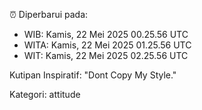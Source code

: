 ⏰ Diperbarui pada:
- WIB: Kamis, 22 Mei 2025 00.25.56 UTC
- WITA: Kamis, 22 Mei 2025 01.25.56 UTC
- WIT: Kamis, 22 Mei 2025 02.25.56 UTC

Kutipan Inspiratif:
"Dont Copy My Style."


Kategori: attitude


